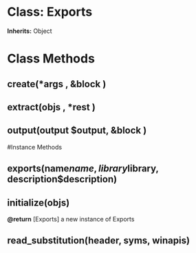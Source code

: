 # Class: Exports
**Inherits:** Object
    



# Class Methods
## create(*args , &block ) [](#method-c-create)
## extract(objs , *rest ) [](#method-c-extract)
## output(output $output, &block ) [](#method-c-output)

#Instance Methods
## exports(name$name, library$library, description$description) [](#method-i-exports)

## initialize(objs) [](#method-i-initialize)

**@return** [Exports] a new instance of Exports

## read_substitution(header, syms, winapis) [](#method-i-read_substitution)

